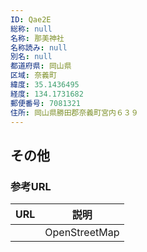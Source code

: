 ```yaml
---
ID: Qae2E
総称: null
名称: 那美神社
名称読み: null
別名: null
都道府県: 岡山県
区域: 奈義町
緯度: 35.1436495
経度: 134.1731682
郵便番号: 7081321
住所: 岡山県勝田郡奈義町宮内６３９
---
```


## その他

### 参考URL

| URL | 説明          |
| --- | ------------- |
|     | OpenStreetMap |
